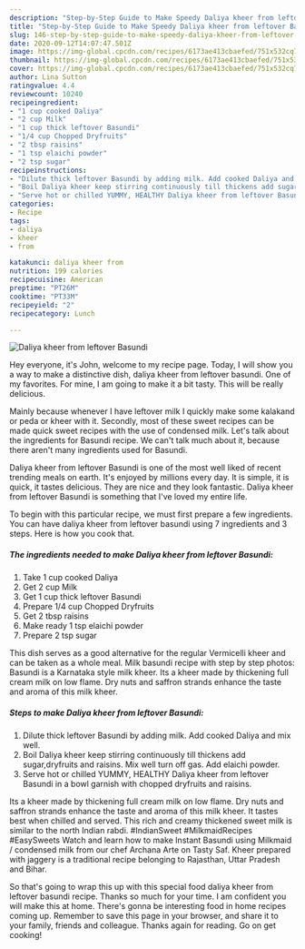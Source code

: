 ```yaml
---
description: "Step-by-Step Guide to Make Speedy Daliya kheer from leftover Basundi"
title: "Step-by-Step Guide to Make Speedy Daliya kheer from leftover Basundi"
slug: 146-step-by-step-guide-to-make-speedy-daliya-kheer-from-leftover-basundi
date: 2020-09-12T14:07:47.501Z
image: https://img-global.cpcdn.com/recipes/6173ae413cbaefed/751x532cq70/daliya-kheer-from-leftover-basundi-recipe-main-photo.jpg
thumbnail: https://img-global.cpcdn.com/recipes/6173ae413cbaefed/751x532cq70/daliya-kheer-from-leftover-basundi-recipe-main-photo.jpg
cover: https://img-global.cpcdn.com/recipes/6173ae413cbaefed/751x532cq70/daliya-kheer-from-leftover-basundi-recipe-main-photo.jpg
author: Lina Sutton
ratingvalue: 4.4
reviewcount: 10240
recipeingredient:
- "1 cup cooked Daliya"
- "2 cup Milk"
- "1 cup thick leftover Basundi"
- "1/4 cup Chopped Dryfruits"
- "2 tbsp raisins"
- "1 tsp elaichi powder"
- "2 tsp sugar"
recipeinstructions:
- "Dilute thick leftover Basundi by adding milk. Add cooked Daliya and mix well."
- "Boil Daliya kheer keep stirring continuously till thickens add sugar,dryfruits and raisins. Mix well turn off gas. Add elaichi powder."
- "Serve hot or chilled YUMMY, HEALTHY Daliya kheer from leftover Basundi in a bowl garnish with chopped dryfruits and raisins."
categories:
- Recipe
tags:
- daliya
- kheer
- from

katakunci: daliya kheer from 
nutrition: 199 calories
recipecuisine: American
preptime: "PT26M"
cooktime: "PT33M"
recipeyield: "2"
recipecategory: Lunch

---
```



![Daliya kheer from leftover Basundi](https://img-global.cpcdn.com/recipes/6173ae413cbaefed/751x532cq70/daliya-kheer-from-leftover-basundi-recipe-main-photo.jpg)

Hey everyone, it's John, welcome to my recipe page. Today, I will show you a way to make a distinctive dish, daliya kheer from leftover basundi. One of my favorites. For mine, I am going to make it a bit tasty. This will be really delicious.

Mainly because whenever I have leftover milk I quickly make some kalakand or peda or kheer with it. Secondly, most of these sweet recipes can be made quick sweet recipes with the use of condensed milk. Let&#39;s talk about the ingredients for Basundi recipe. We can&#39;t talk much about it, because there aren&#39;t many ingredients used for Basundi.

Daliya kheer from leftover Basundi is one of the most well liked of recent trending meals on earth. It's enjoyed by millions every day. It is simple, it is quick, it tastes delicious. They are nice and they look fantastic. Daliya kheer from leftover Basundi is something that I've loved my entire life.


To begin with this particular recipe, we must first prepare a few ingredients. You can have daliya kheer from leftover basundi using 7 ingredients and 3 steps. Here is how you cook that.

<!--inarticleads1-->

##### The ingredients needed to make Daliya kheer from leftover Basundi:

1. Take 1 cup cooked Daliya
1. Get 2 cup Milk
1. Get 1 cup thick leftover Basundi
1. Prepare 1/4 cup Chopped Dryfruits
1. Get 2 tbsp raisins
1. Make ready 1 tsp elaichi powder
1. Prepare 2 tsp sugar


This dish serves as a good alternative for the regular Vermicelli kheer and can be taken as a whole meal. Milk basundi recipe with step by step photos: Basundi is a Karnataka style milk kheer. Its a kheer made by thickening full cream milk on low flame. Dry nuts and saffron strands enhance the taste and aroma of this milk kheer. 

<!--inarticleads2-->

##### Steps to make Daliya kheer from leftover Basundi:

1. Dilute thick leftover Basundi by adding milk. Add cooked Daliya and mix well.
1. Boil Daliya kheer keep stirring continuously till thickens add sugar,dryfruits and raisins. Mix well turn off gas. Add elaichi powder.
1. Serve hot or chilled YUMMY, HEALTHY Daliya kheer from leftover Basundi in a bowl garnish with chopped dryfruits and raisins.


Its a kheer made by thickening full cream milk on low flame. Dry nuts and saffron strands enhance the taste and aroma of this milk kheer. It tastes best when chilled and served. This rich and creamy thickened sweet milk is similar to the north Indian rabdi. #IndianSweet #MilkmaidRecipes #EasySweets Watch and learn how to make Instant Basundi using Milkmaid / condensed milk from our chef Archana Arte on Tasty Saf. Kheer prepared with jaggery is a traditional recipe belonging to Rajasthan, Uttar Pradesh and Bihar. 

So that's going to wrap this up with this special food daliya kheer from leftover basundi recipe. Thanks so much for your time. I am confident you will make this at home. There's gonna be interesting food in home recipes coming up. Remember to save this page in your browser, and share it to your family, friends and colleague. Thanks again for reading. Go on get cooking!
